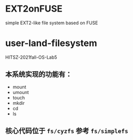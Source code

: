 # EXT2onFUSE
simple EXT2-like file system based on FUSE
# user-land-filesystem
HITSZ-2021fall-OS-Lab5
## 本系统实现的功能有：
* mount
* umount
* touch
* mkdir
* cd
* ls
## 核心代码位于 `fs/cyzfs`  参考 `fs/simplefs`


